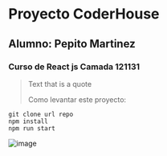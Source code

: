 # Proyecto CoderHouse
## Alumno: Pepito Martinez
### Curso de React js Camada 121131


> Text that is a quote
>
> Como levantar este proyecto:
```
git clone url repo
npm install
npm run start
```

![image](https://github.com/CoderHouse-24915/Redux-Toolkit/assets/81595307/903a4427-48a7-41b1-b912-5e86f5b8c89c)

